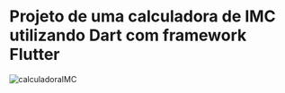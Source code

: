 # Projeto de uma calculadora de IMC utilizando Dart com framework Flutter




![calculadoraIMC](https://github.com/lenonpolli/FlutterIMC/assets/107897289/090a2dde-675c-40db-a4c0-7f4128171912)
